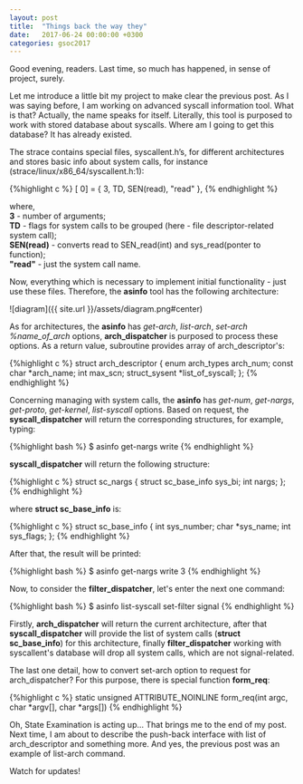 ```yaml
---
layout: post
title:  "Things back the way they"
date:   2017-06-24 00:00:00 +0300
categories: gsoc2017
---
```

Good evening, readers. Last time, so much has happened, in sense of project, surely.

Let me introduce a little bit my project to make clear the previous post.
As I was saying before, I am working on advanced syscall information tool. What is that?
Actually, the name speaks for itself. Literally, this tool is purposed to work with
stored database about syscalls. Where am I going to get this database? It has already existed.

The strace contains special files, syscallent.h’s, for different architectures and stores
basic info about system calls, for instance (strace/linux/x86_64/syscallent.h:1):

{%highlight c %}
[ 0] = { 3, TD, SEN(read), "read" },
{% endhighlight %}

where, <br />
**3** - number of arguments; <br />
**TD** - flags for system calls to be grouped (here - file descriptor-related system call); <br />
**SEN(read)** - converts read to SEN_read(int) and sys_read(ponter to function); <br />
**"read"** - just the system call name.

Now, everything which is necessary to implement initial functionality - just use these files.
Therefore, the <strong>asinfo</strong> tool has the following architecture:

![diagram]({{ site.url }}/assets/diagram.png#center)

As for architectures, the **asinfo** has *get-arch*, *list-arch*, *set-arch %name_of_arch* options,
<strong>arch_dispatcher</strong> is purposed to process these options.
As a return value, subroutine provides array of arch_descriptor's:

{%highlight c %}
struct arch_descriptor {
	enum arch_types arch_num;
	const char *arch_name;
	int max_scn;
	struct_sysent *list_of_syscall;
};
{% endhighlight %}

Concerning managing with system calls, the **asinfo** has *get-num*, *get-nargs*, *get-proto*,
*get-kernel*, *list-syscall* options.
Based on request, the <strong>syscall_dispatcher</strong> will return the corresponding structures, for example, typing:

{%highlight bash %}
$ asinfo get-nargs write
{% endhighlight %}

<strong>syscall_dispatcher</strong> will return the following structure:

{%highlight c %}
struct sc_nargs {
	struct sc_base_info sys_bi;
	int nargs;
};
{% endhighlight %}

where <strong>struct sc_base_info</strong> is:

{%highlight c %}
struct sc_base_info {
	int sys_number;
	char *sys_name;
	int sys_flags;
};
{% endhighlight %}

After that, the result will be printed:

{%highlight bash %}
$ asinfo get-nargs write
3
{% endhighlight %}

Now, to consider the <strong>filter_dispatcher</strong>, let's enter the next one command:

{%highlight bash %}
$ asinfo list-syscall set-filter signal
{% endhighlight %}

Firstly, <strong>arch_dispatcher</strong> will return the current architecture, after that
<strong>syscall_dispatcher</strong> will provide the list of system calls (<strong>struct sc_base_info</strong>)
for this architecture, finally <strong>filter_dispatcher</strong> working with syscallent's
database will drop all system calls, which are not signal-related.

The last one detail, how to convert set-arch option to request for arch_dispatcher?
For this purpose, there is special function <strong>form_req</strong>:

{%highlight c %}
static unsigned ATTRIBUTE_NOINLINE
form_req(int argc, char *argv[], char *args[])
{% endhighlight %}

Oh, State Examination is acting up... That brings me to the end of my post. Next time, I
am about to describe the push-back interface with list of arch_descriptor and something more.
And yes, the previous post was an example of list-arch command.

Watch for updates!
